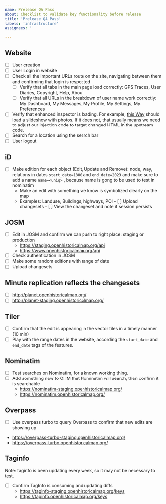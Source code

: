 ```yaml
---
name: Prelease QA Pass
about: Checklist to validate key functionality before release
title: 'Prelease QA Pass'
labels: 'infrastructure'
assignees: ''

---
```


## Website
- [ ] User creation
- [ ] User Login in website
- [ ] Check all the important URLs route on the site, navigating between them and confirming that login is respected
    - [ ] Verify that all tabs in the main page load correctly: GPS Traces, User Diaries, Copyright, Help, About
    - [ ] Verify that all URLs in the breakdown of user name work correctly: My Dashboard, My Messages, My Profile, My Settings, My Preferences
- [ ] Verify that enhanced inspector is loading. For example, [this Way](https://www.openhistoricalmap.org/way/198636092#map=20/37.90452/-122.55273&layers=OD&date=1923-01-01&daterange=1923-01-01,2023-12-31) should load a slideshow with photos. If it does not, that usually means we need to adjust our injection code to target changed HTML in the upstream code.
- [ ] Search for a location using the search bar
- [ ] User logout

## iD

   - [ ] Make edition for each object (Edit, Update and Remove): node, way, relations in  dates `start_date=1800`  and  `end_date=2023` and make sure to add a name `name=<uniq>` , because name is gong to be used to test in nominatim
        - Make an edit with something we know is symbolized clearly on the map
        - Examples: Landuse, Buildings, highways, POI
    - [ ] Upload changesets
    - [ ] View the changeset and note if session persists

## JOSM
- [ ]  Edit in JOSM and confirm we can push to right place: staging or production
     - https://staging.openhistoricalmap.org/api
     - https://www.openhistoricalmap.org/api
- [ ] Check authentication in JOSM
- [ ] Make some random editions with range of date
- [ ] Upload changesets

## Minute replication reflects  the changesets
- [ ] http://planet.openhistoricalmap.org/
- [ ] http://planet-staging.openhistoricalmap.org/

## Tiler
- [ ] Confirm that the edit is appearing in the vector tiles in a timely manner (10 min)
- [ ] Play with the range dates in the website, according the `start_date`  and  `end_date` tags of the features.

## Nominatim
- [ ]  Test searches on Nominatim, for a known working thing. 
- [ ] Add something new to OHM that Nominatim will search, then confirm it is searchable
   - https://nominatim-staging.openhistoricalmap.org/
   - https://nominatim.openhistoricalmap.org/

## Overpass
 - [ ]  Use overpass turbo to query Overpass to confirm that new edits are showing up
   - https://overpass-turbo-staging.openhistoricalmap.org/
   - https://overpass-turbo.openhistoricalmap.org/
    
## Taginfo

Note: taginfo is been updating every week, so it may not be necessary to test.

- [ ]  Confirm TagInfo is consuming and updating diffs
    - https://taginfo-staging.openhistoricalmap.org/keys
    - https://taginfo.openhistoricalmap.org/keys
